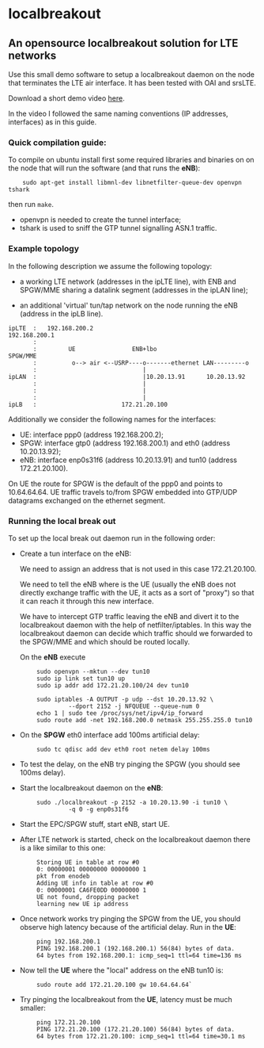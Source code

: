 # localbreakout
## An opensource localbreakout solution for LTE networks

Use this small demo software to setup a localbreakout daemon on the node that
terminates the LTE air interface. It has been tested with OAI and srsLTE.

Download a short demo video
[here](http://netweb.ing.unibs.it/gringoli/localbreakoutvideo.mp4).

In the video I followed the same naming conventions (IP addresses, interfaces)
as in this guide.

### Quick compilation guide:

To compile on ubuntu install first some required libraries and binaries on
on the node that will run the software (and that runs the **eNB**):

```
	sudo apt-get install libmnl-dev libnetfilter-queue-dev openvpn tshark
```

then run `make`.

- openvpn is needed to create the tunnel interface;
- tshark is used to sniff the GTP tunnel signalling ASN.1 traffic.

### Example topology

In the following description we assume the following topology:

- a working LTE network (addresses in the ipLTE line), with ENB and SPGW/MME
  sharing a datalink segment (addresses in the ipLAN line);

- an additional 'virtual' tun/tap network on the node running the eNB (address
  in the ipLB line).
  
```
ipLTE  :   192.168.200.2                                    192.168.200.1
       :
       :         UE                ENB+lbo                     SPGW/MME
       :          o--> air <--USRP----o-------ethernet LAN---------o
       :                              |
ipLAN  :                              |10.20.13.91      10.20.13.92             
       :                              |
       :                              |
       :                              |
ipLB   :                        172.21.20.100
```

Additionally we consider the following names for the interfaces:

- UE:   interface ppp0 (address 192.168.200.2);
- SPGW: interface gtp0 (address 192.168.200.1) and eth0 (address 10.20.13.92);
- eNB:  interface enp0s31f6 (address 10.20.13.91) and
        tun10 (address 172.21.20.100).

On UE the route for SPGW is the default of the ppp0 and points to 10.64.64.64.
UE traffic travels to/from SPGW embedded into GTP/UDP datagrams exchanged on the
ethernet segment.

### Running the local break out

To set up the local break out daemon run in the following order:

  - Create a tun interface on the eNB:

    We need to assign an address that is not used in this case 172.21.20.100.

    We need to tell the eNB where is the UE (usually the eNB does not directly
    exchange traffic with the UE, it acts as a sort of "proxy") so that it can
    reach it through this new interface.

    We have to intercept GTP traffic leaving the eNB and divert it to the
    localbreakout daemon with the help of netfilter/iptables. In this way the
    localbreakout daemon can decide which traffic should we forwarded to the
    SPGW/MME and which should be routed locally.

    On the **eNB** execute
    
```
        sudo openvpn --mktun --dev tun10
        sudo ip link set tun10 up
        sudo ip addr add 172.21.20.100/24 dev tun10

        sudo iptables -A OUTPUT -p udp --dst 10.20.13.92 \
                 --dport 2152 -j NFQUEUE --queue-num 0
        echo 1 | sudo tee /proc/sys/net/ipv4/ip_forward
        sudo route add -net 192.168.200.0 netmask 255.255.255.0 tun10
```

  - On the **SPGW** eth0 interface add 100ms artificial delay:

```
        sudo tc qdisc add dev eth0 root netem delay 100ms
```

  - To test the delay, on the eNB try pinging the SPGW (you should see 100ms
    delay).

  - Start the localbreakout daemon on the **eNB**:

```
        sudo ./localbreakout -p 2152 -a 10.20.13.90 -i tun10 \
                 -q 0 -g enp0s31f6
```

  - Start the EPC/SPGW stuff, start eNB, start UE.

  - After LTE network is started, check on the localbreakout daemon there is a
    like similar to this one:

```
        Storing UE in table at row #0
        0: 00000001 00000000 00000000 1
        pkt from enodeb
        Adding UE info in table at row #0
        0: 00000001 CA6FE0DD 00000000 1
        UE not found, dropping packet
        learning new UE ip address
```

  - Once network works try pinging the SPGW from the UE, you should observe
    high latency because of the artificial delay. Run in the **UE**:

```
        ping 192.168.200.1
        PING 192.168.200.1 (192.168.200.1) 56(84) bytes of data.
        64 bytes from 192.168.200.1: icmp_seq=1 ttl=64 time=136 ms
```

  - Now tell the **UE** where the "local" address on the eNB tun10 is:

```
        sudo route add 172.21.20.100 gw 10.64.64.64`
```

  - Try pinging the localbreakout from the **UE**, latency must be much smaller:

```
        ping 172.21.20.100
        PING 172.21.20.100 (172.21.20.100) 56(84) bytes of data.
        64 bytes from 172.21.20.100: icmp_seq=1 ttl=64 time=30.1 ms
```
